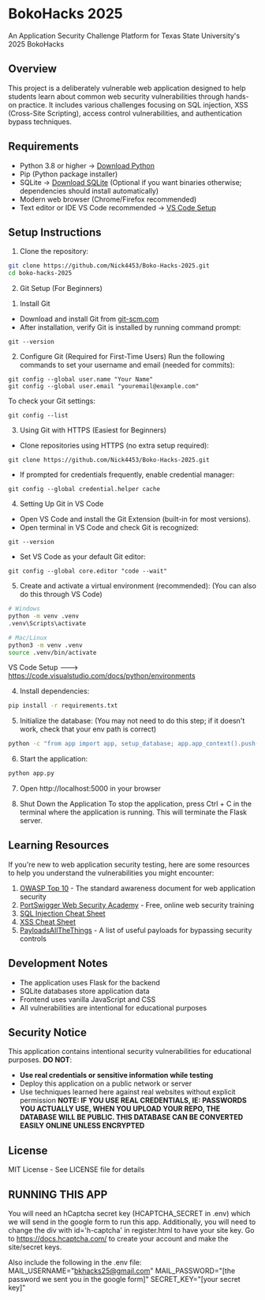 # BokoHacks 2025
An Application Security Challenge Platform for Texas State University's 2025 BokoHacks

## Overview
This project is a deliberately vulnerable web application designed to help students learn about common web security vulnerabilities through hands-on practice. It includes various challenges focusing on SQL injection, XSS (Cross-Site Scripting), access control vulnerabilities, and authentication bypass techniques.

## Requirements
- Python 3.8 or higher → [Download Python](https://www.python.org/downloads/)
- Pip (Python package installer)
- SQLite → [Download SQLite](https://www.sqlite.org/download.html) (Optional if you want binaries otherwise; dependencies should install automatically)
- Modern web browser (Chrome/Firefox recommended)
- Text editor or IDE VS Code recommended → [VS Code Setup](https://code.visualstudio.com/docs/python/environments)

## Setup Instructions
1. Clone the repository:
```bash
git clone https://github.com/Nick4453/Boko-Hacks-2025.git
cd boko-hacks-2025
```
2. Git Setup (For Beginners)

1) Install Git
- Download and install Git from [git-scm.com](https://git-scm.com/downloads)
- After installation, verify Git is installed by running command prompt:
```
git --version
```
2) Configure Git (Required for First-Time Users)
Run the following commands to set your username and email (needed for commits):
```
git config --global user.name "Your Name"
git config --global user.email "youremail@example.com"
```
To check your Git settings:
```
git config --list
```
3) Using Git with HTTPS (Easiest for Beginners)
- Clone repositories using HTTPS (no extra setup required):
```
git clone https://github.com/Nick4453/Boko-Hacks-2025.git
```
- If prompted for credentials frequently, enable credential manager:
```
git config --global credential.helper cache
```
4) Setting Up Git in VS Code
- Open VS Code and install the Git Extension (built-in for most versions).
- Open terminal in VS Code and check Git is recognized:
```
git --version
```
- Set VS Code as your default Git editor:
```
git config --global core.editor "code --wait"
```

5) Create and activate a virtual environment (recommended): (You can also do this through VS Code)
```bash
# Windows
python -m venv .venv
.venv\Scripts\activate

# Mac/Linux
python3 -m venv .venv
source .venv/bin/activate
```
VS Code Setup ---> https://code.visualstudio.com/docs/python/environments

4. Install dependencies:
```bash
pip install -r requirements.txt
```

5. Initialize the database: (You may not need to do this step; if it doesn't work, check that your env path is correct)
```bash
python -c "from app import app, setup_database; app.app_context().push(); setup_database()"
```

6. Start the application: 
```bash
python app.py
```

7. Open http://localhost:5000 in your browser

8. Shut Down the Application
To stop the application, press Ctrl + C in the terminal where the application is running. This will terminate the Flask server.

## Learning Resources
If you're new to web application security testing, here are some resources to help you understand the vulnerabilities you might encounter:

1. [OWASP Top 10](https://owasp.org/www-project-top-ten/) - The standard awareness document for web application security
2. [PortSwigger Web Security Academy](https://portswigger.net/web-security) - Free, online web security training
3. [SQL Injection Cheat Sheet](https://portswigger.net/web-security/sql-injection/cheat-sheet)
4. [XSS Cheat Sheet](https://portswigger.net/web-security/cross-site-scripting/cheat-sheet)
5. [PayloadsAllTheThings](https://github.com/swisskyrepo/PayloadsAllTheThings) - A list of useful payloads for bypassing security controls

## Development Notes
- The application uses Flask for the backend
- SQLite databases store application data
- Frontend uses vanilla JavaScript and CSS
- All vulnerabilities are intentional for educational purposes

## Security Notice
This application contains intentional security vulnerabilities for educational purposes. **DO NOT**:
- **Use real credentials or sensitive information while testing**
- Deploy this application on a public network or server
- Use techniques learned here against real websites without explicit permission
**NOTE: IF YOU USE REAL CREDENTIALS, IE: PASSWORDS YOU ACTUALLY USE, WHEN YOU UPLOAD YOUR REPO, THE DATABASE WILL BE PUBLIC. THIS DATABASE CAN BE CONVERTED EASILY ONLINE UNLESS ENCRYPTED**

## License
MIT License - See LICENSE file for details


## RUNNING THIS APP

You will need an hCaptcha secret key (HCAPTCHA_SECRET in .env) which we will send in the google form to run this app.
Additionally, you will need to change the div with id='h-captcha' in register.html to have your site key. 
Go to https://docs.hcaptcha.com/ to create your account and make the site/secret keys.

Also include the following in the .env file:
MAIL_USERNAME="bkhacks25@gmail.com"
MAIL_PASSWORD="[the password we sent you in the google form]"
SECRET_KEY="[your secret key]"
